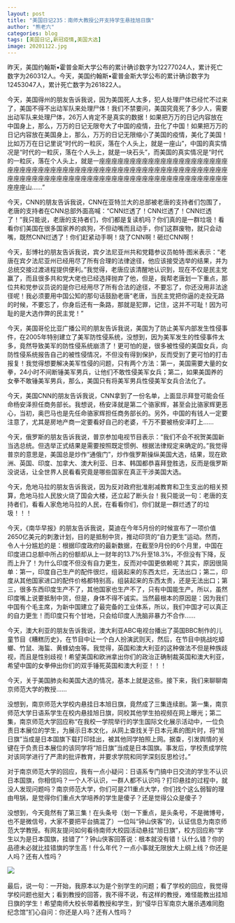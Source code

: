 ```yaml
---
layout: post
title: "美国日记235：南师大教授公开支持学生悬挂旭日旗"
author: "熊老六"
categories: blog
tags: [美国日记,新冠疫情,美国大选]
image: 20201122.jpg
---
```

​​​​​​​​昨天，美国约翰斯•霍普金斯大学公布的累计确诊数字为12277024人，累计死亡数字为260312人。今天，美国约翰斯•霍普金斯大学公布的累计确诊数字为12453047人，累计死亡数字为261822人。

今天，美国得州的朋友告诉我说，因为美国死人太多，犯人处理尸体已经忙不过来了，美国不得不出动军队来处理尸体！我们不禁要问，美国究竟死了多少人，需要出动军队来处理尸体，26万人肯定不是真实的数据！如果把万万的日记内容放在中国身上，那么，万万的日记无限夸大了中国的疫情，丑化了中国！如果把万万的日记内容放在美国身上，那么，万万的日记无限缩小了美国的疫情，美化了美国！比如万万在日记里说“时代的一粒灰，落在个人头上，就是一座山”，中国的真实情况是“时代的一粒灰，落在个人头上，就是一块石头”，而美国的真实情况是“时代的一粒灰，落在个人头上，就是一座座座座座座座座座座座座座座座座座座座座座座座座座座座座座座座座座座座座座座座座座座座座座座座座座座座座座座座座座座座座座座座座座座座座座座座座座座座座座座座座座座座座座座座座座座座座座座座座山……”

今天，CNN的朋友告诉我说，CNN在亚特兰大的总部被老唐的支持者们包围了，老唐的支持者在CNN总部外面高喊：“CNN烂透了！CNN烂透了！CNN烂透了！”我只能说，老唐的支持者们，你们都是复读机吗？你们真的是一群垃圾！看看你们美国在很多国家养的疯狗，不但动嘴而且动手，你们这群废物，就只会动嘴，既然CNN烂透了！你们赶紧动手啊！烧了CNN啊！砸烂CNN啊！

今天，彭博社的朋友告诉我说，宾夕法尼亚州共和党籍参议员帕特·图米表示：“老唐在宾夕法尼亚州已经用尽了所有合理的法律途径，他应该接受选举的结果，并为总统交接过渡进程提供便利。”我觉得，老唐应该清醒地认识到，现在不仅是民主党赢了，而且很多共和党大佬也已经选择抛弃了他，但是，我帮老唐划一下重点，那位共和党参议员说的是你已经用尽了所有合法的途径，不要忘了，你还没用非法途径呢！我必须要用中国公知的那句话鼓励老唐“老唐，当民主党把你逼的走投无路的时候，不要忘了，你身后还有一条路，那就是犯罪，记住，这并不可耻！因为可耻的是大选作弊的民主党！”

今天，美国哥伦比亚广播公司的朋友告诉我说，美国为了防止美军内部发生性侵事件，在2005年特别建立了美军防性侵系统，没想到，因为美军发生的性侵事件太多，竟然导致美军的防性侵系统崩溃了！更可怕的是，很多被性侵的美国女兵，向防性侵系统报告自己的被性侵情况，不但没有得到保护，反而受到了更可怕的打击报复！我觉得想要解决美军性侵的问题，只有两个方法：第一，美国需要大量的女拳，24小时不间断锤美军男兵，让他们不敢性侵美军女兵；第二，如果美国养的女拳不敢锤美军男兵，那么，美国只有将美军男兵性侵美军女兵合法化了。

今天，美国CNN的朋友告诉我说，CNN拿到了一份名单，上面显示拜登可能会任命杨安泽担任商务部长。我想说，杨安泽就是第二个骆家辉，甚至会比骆家辉更恶心，当初，奥巴马也是先任命骆家辉担任商务部长的。另外，中国的有钱人一定要注意了，尤其是房地产商一定要看好自己的老婆，千万不要被杨安泽盯上……  

今天，俄罗斯的朋友告诉我说，普京参加电视节目表示：“我们不会不祝贺美国新当选总统。但选举正式结果是需要按照既定惯例、根据法律规定来确定的。”我觉得普京的意思是，美国总是炒作“通俄门”，炒作俄罗斯操纵美国大选，结果，现在欧洲、英国、印度、加拿大、澳大利亚、日本、韩国都恭喜拜登胜选，反而是俄罗斯没说话，让全世界人民看看究竟是哪些国家在真正干涉美国大选。

今天，危地马拉的朋友告诉我说，因为反对政府批准削减教育和卫生支出的相关预算，危地马拉人民放火烧了国会大楼，还立起了断头台！我只能说一句：老唐的支持者们，看看人家危地马拉的人民，在看看你们，你们就是一群烂透了的垃圾！！！

今天，《南华早报》的朋友告诉我说，莫迪在今年5月份的时候宣布了一项价值2650亿美元的刺激计划，目的是抵制中货，推动印货的“自力更生”运动。然而，令人十分尴尬的是：根据印度政府的最新数据，在截至9月份的6个月里，中国在印度进口总额中所占的份额却从上一财年的13.7%升至18.3%，不但没有下降，反而上升了！为什么印度不但没有自力更生，反而对中国更依赖呢？其实，原因很简单：第一，印度自己生产的配件很烂，组装起来的东西太烂，无法出口；第二，印度从其他国家进口的配件价格都特别高，组装起来的东西太贵，还是无法出口；第三，很多东西印度生产不了，其他国家也生产不了，只有中国能生产。所以，虽然印度嘴上说要抵制中货，但是，身体不得不诚实。当然最根本的原因是：因为我们中国有个毛主席，为新中国建立了最完备的工业体系，所以，我们中国才可以真正的自力更生！而印度只有个甘地，只会给印度人洗脑非暴力不合作……

今天，澳大利亚的朋友告诉我说，澳大利亚ABC电视台播出了英国BBC制作的儿童节目《糟糕历史》，在节目中让一个白人扮演武则天，然后，在节目中挑战吃蟑螂、竹鼠、海蜇、黄蜂幼虫等。我觉得，英国和澳大利亚的这种做法不但是种族歧视，而且是性别歧视！希望美国和欧洲拿出你们的政治正确制裁英国和澳大利亚，希望中国的女拳伸出你们的双手锤死英国和澳大利亚！！！

今天，关于美国肺炎和美国大选的情况，基本上就是这些。接下来，我们来聊聊南京师范大学的教授……

没想到，南京师范大学校内悬挂日本旭日旗，竟然成了三集连续剧。第一集，南京师范大学日语系学生在校内悬挂旭日旗，同校其他学生拍视频在网上曝光；第二集，南京师范大学回应称“在我校一学院举行的学生国际文化展示活动中，一位负责日本展位的学生，为展示日本文化，从网上查找关于日本元素的图片时，将“旭日旗”当成是日本国旗下载打印挂出，被其他同学拍照上网。据查，引发舆情的关键在于负责日本展位的该同学将“旭日旗”当成是日本国旗。事发后，学校责成学院对该同学进行了严肃的批评教育，并要求学院和同学深刻反思检讨。”

对于南京师范大学的回应，我有一点小疑问：日语系专门搞中日交流的学生不认识日本国旗，你相信吗？一个人不认识，一群人都不认识吗？打印悬挂的过程中，就没人发现问题吗？南京师范大学，你们可是211重点大学，你们找个这么弱智的理由甩锅，是觉得你们重点大学培养的学生是傻子？还是觉得公众是傻子？

没想到，今天竟然有了第三集！在头条号（划一下重点，是头条号，不是微博号，也不是微信号，大家不要把平台搞混了）一位叫“钟山侠客”的，认证信息为南京师范大学教授。有网友提问如何看待南师大校园活动悬挂“旭日旗”，校方回应称“学生以为是日本国旗，挂错了”？钟山侠客回答说：根本就没有错！认什么错？你的品德未必就比挂错旗的学生高！什么年代？一点小事就无限放大上纲上线？你还是人吗？还有人性吗？

![]({{site.url}}/assets/img/004iBqFSly1gkyd6vluymj60j60vfk1e02.jpg)  

最后，说一句：一开始，我原本以为是个别学生的问题；看了学校的回应，我觉得学校问题也挺大；看到教授的回答，我不得不说，有这样的教授，难怪能教出挂旭日旗的学生！希望南师大校长带着教授和学生，到“侵华日军南京大屠杀遇难同胞纪念馆”扪心自问：你还是人吗？还有人性吗？
